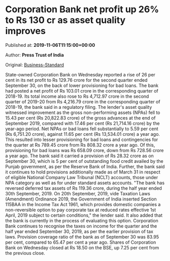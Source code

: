 
# Corporation Bank net profit up 26% to Rs 130 cr as asset quality improves

Published at: **2019-11-06T11:15:00+00:00**

Author: **Press Trust of India**

Original: [Business-Standard](https://www.business-standard.com/article/pti-stories/corporation-bank-net-profit-rises-26-pc-to-rs-130-cr-bad-loans-come-down-119110601004_1.html)

State-owned Corporation Bank on Wednesday reported a rise of 26 per cent in its net profit to Rs 129.76 crore for the second quarter ended September 30, on the back of lower provisioning for bad loans.
The bank had posted a net profit of Rs 103.01 crore in the corresponding quarter of 2018-19.
Its total income also rose to Rs 4,712.97 crore in the second quarter of 2019-20 from Rs 4,216.79 crore in the corresponding quarter of 2018-19, the bank said in a regulatory filing.
The lender's asset quality witnessed improvement as the gross non-performing assets (NPAs) fell to 15.43 per cent (Rs 20,822.83 crore) of the gross advances at the end of September 2019, compared with 17.46 per cent (Rs 21,714.16 crore) by the year-ago period.
Net NPAs or bad loans fell substantially to 5.59 per cent (Rs 6,751.20 crore), against 11.65 per cent (Rs 13,534.01 crore) a year ago.
This resulted into lesser provisioning for bad loans and contingencies for the quarter at Rs 789.45 crore from Rs 808.32 crore a year ago. Of this, provisioning for bad loans was Rs 658.09 crore, down from Rs 728.56 crore a year ago.
The bank said it carried a provision of Rs 28.32 crore as on September 30, which is 5 per cent of outstanding food credit availed by the Punjab government, as per the Reserve Bank of India.
Further, the bank said it continues to hold provisions additionally made as of March 31 in respect of eligible National Company Law Tribunal (NCLT) accounts, those under NPA category as well as for under standard assets accounts.
"The bank has reversed deferred tax assets of Rs 119.36 crore, during the half year ended 30th September, 2019. On 20th September, 2019, vide Taxation Laws (Amendment) Ordinance 2019, the Government of India inserted Section 115BAA in the Income Tax Act 1961, which provides domestic companies a non-reversible option to pay corporate tax at reduced rates effective 1st April, 2019 subject to certain conditions," the lender said.
It also added that the bank is currently in the process of evaluating this option.
Corporation Bank continues to recognise the taxes on income for the quarter and the half year ended September 30, 2019, as per the earlier provision of tax laws.
Provision coverage ratio of the bank as of September 30 was 83.95 per cent, compared to 65.47 per cent a year ago.
Shares of Corporation Bank on Wednesday closed at Rs 18.50 on the BSE, up 7.25 per cent from the previous close.
